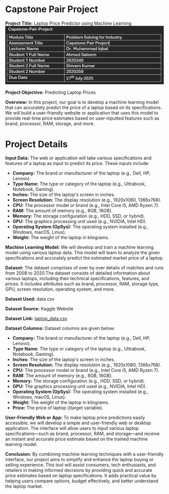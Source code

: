 # Capstone Pair Project

**Project Title:** Laptop Price Predictor using Machine Learning
![students_info](https://raw.githubusercontent.com/ahmedsaleem123/Laptop-Price-Predictor/refs/heads/main/title.PNG)

**Project Objective:** Predicting Laptop Prices

**Overview:** In this project, our goal is to develop a machine learning model that can accurately predict the price of a laptop based on its specifications. We will build a user-friendly website or application that uses this model to provide real-time price estimates based on user-inputted features such as brand, processor, RAM, storage, and more.

# Project Details

**Input Data:** The web or application will take various specifications and features of a laptop as input to predict its price. These inputs include:
- **Company:** The brand or manufacturer of the laptop (e.g., Dell, HP, Lenovo).
- **Type Name:** The type or category of the laptop (e.g., Ultrabook, Notebook, Gaming).
- **Inches:** The size of the laptop's screen in inches.
- **Screen Resolution:** The display resolution (e.g., 1920x1080, 1366x768).
- **CPU:** The processor model or brand (e.g., Intel Core i5, AMD Ryzen 7).
- **RAM:** The amount of memory (e.g., 8GB, 16GB).
- **Memory:** The storage configuration (e.g., HDD, SSD, or hybrid).
- **GPU:** The graphics processing unit used (e.g., NVIDIA, Intel HD).
- **Operating System (OpSys):** The operating system installed (e.g., Windows, macOS, Linux).
- **Weight:** The weight of the laptop in kilograms.


**Machine Learning Model:** We will develop and train a machine learning model using various laptop data. This model will learn to analyze the given specifications and accurately predict the estimated market price of a laptop.

**Dataset:** The dataset comprises of over by over details of matches and runs from 2008 to 2020.The dataset consists of detailed information about various laptops, including their technical specifications, features, and prices. It includes attributes such as brand, processor, RAM, storage type, GPU, screen resolution, operating system, and more.

**Dataset Used:** data.csv

**Dataset Source:** Kaggle Website

**Dataset Link:** [laptop_data.csv](https://www.kaggle.com/code/vinothkannaece/laptop-price-prediction/input)

**Dataset Columns:** Dataset columns are given below:
- **Company:** The brand or manufacturer of the laptop (e.g., Dell, HP, Lenovo).
- **Type Name:** The type or category of the laptop (e.g., Ultrabook, Notebook, Gaming).
- **Inches:** The size of the laptop's screen in inches.
- **Screen Resolution:** The display resolution (e.g., 1920x1080, 1366x768).
- **CPU:** The processor model or brand (e.g., Intel Core i5, AMD Ryzen 7).
- **RAM:** The amount of memory (e.g., 8GB, 16GB).
- **Memory:** The storage configuration (e.g., HDD, SSD, or hybrid).
- **GPU:** The graphics processing unit used (e.g., NVIDIA, Intel HD).
- **Operating System (OpSys):** The operating system installed (e.g., Windows, macOS, Linux).
- **Weight:** The weight of the laptop in kilograms.
- **Price:** The price of laptop ((target variable).

**User-Friendly Web or App:** To make laptop price predictions easily accessible, we will develop a simple and user-friendly web or desktop application. The interface will allow users to input various laptop specifications—such as brand, processor, RAM, and storage—and receive an instant and accurate price estimate based on the trained machine learning model.

**Conclusion:** By combining machine learning techniques with a user-friendly interface, our project aims to simplify and enhance the laptop buying or selling experience. This tool will assist consumers, tech enthusiasts, and retailers in making informed decisions by providing quick and accurate price estimates based on laptop specifications. It adds practical value by helping users compare options, budget effectively, and better understand the laptop market.











